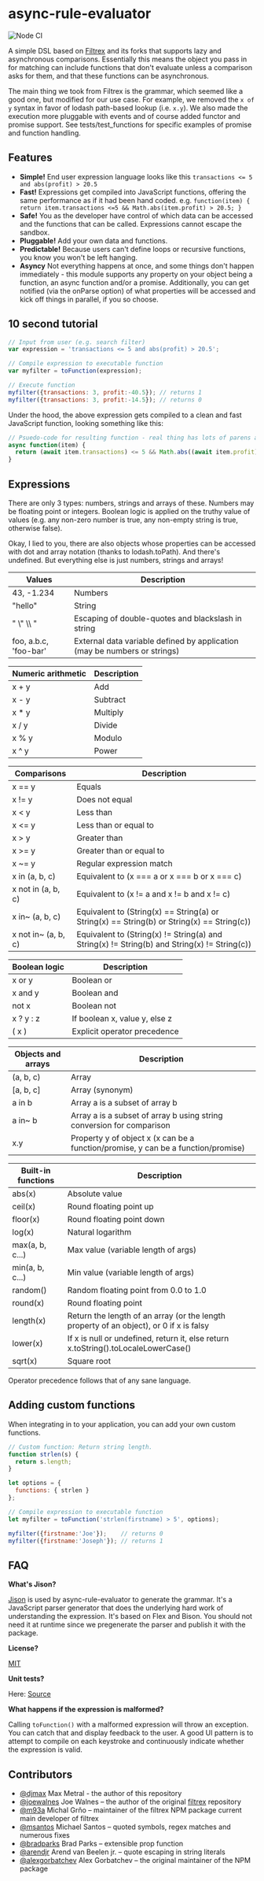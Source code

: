 async-rule-evaluator
====================

![Node CI](https://github.com/gas-buddy/async-rule-evaluator/workflows/Node%20CI/badge.svg)

A simple DSL based on [Filtrex](https://github.com/joewalnes/filtrex) and its forks that supports lazy
and asynchronous comparisons. Essentially this means the object you pass in for matching
can include functions that don't evaluate unless a comparison asks for them, and that these
functions can be asynchronous.

The main thing we took from Filtrex is the grammar, which seemed like a good one,
but modified for our use case. For example, we removed the `x of y` syntax in favor
of lodash path-based lookup (i.e. `x.y`). We also made the execution more pluggable with events
and of course added functor and promise support. See tests/test_functions for specific examples
of promise and function handling.

Features
--------
*   **Simple!** End user expression language looks like this `transactions <= 5 and abs(profit) > 20.5`
*   **Fast!** Expressions get compiled into JavaScript functions, offering the same performance as if it had been hand coded. e.g. `function(item) { return item.transactions <=5 && Math.abs(item.profit) > 20.5; }`
*   **Safe!** You as the developer have control of which data can be accessed and the functions that can be called. Expressions cannot escape the sandbox.
*   **Pluggable!** Add your own data and functions.
*   **Predictable!** Because users can't define loops or recursive functions, you know you won't be left hanging.
*   **Asyncy** Not everything happens at once, and some things don't happen immediately - this module supports any property on your object being a function, an async function and/or a promise. Additionally, you can get notified (via the onParse option) of what properties will be accessed and kick off things in parallel, if you so choose.

10 second tutorial
------------------

```javascript
// Input from user (e.g. search filter)
var expression = 'transactions <= 5 and abs(profit) > 20.5';

// Compile expression to executable function
var myfilter = toFunction(expression);

// Execute function
myfilter({transactions: 3, profit:-40.5}); // returns 1
myfilter({transactions: 3, profit:-14.5}); // returns 0
```

Under the hood, the above expression gets compiled to a clean and fast JavaScript function, looking something like this:

```javascript
// Psuedo-code for resulting function - real thing has lots of parens and Number casting
async function(item) {
  return (await item.transactions) <= 5 && Math.abs((await item.profit)) > 20.5;
}
```

Expressions
-----------

There are only 3 types: numbers, strings and arrays of these. Numbers may be floating point or integers. Boolean logic is applied on the truthy value of values (e.g. any non-zero number is true, any non-empty string is true, otherwise false).

Okay, I lied to you, there are also objects whose properties can be accessed with dot and array notation (thanks to lodash.toPath). And there's undefined. But everything else is just numbers, strings and arrays!

Values | Description
--- | ---
43, -1.234 | Numbers
"hello" | String
" \\" \\\\ " | Escaping of double-quotes and blackslash in string
foo, a.b.c, 'foo-bar' | External data variable defined by application (may be numbers or strings)

Numeric arithmetic | Description
--- | ---
x + y | Add
x - y | Subtract
x * y | Multiply
x / y | Divide
x % y | Modulo
x ^ y | Power

Comparisons | Description
--- | ---
x == y | Equals
x != y | Does not equal
x < y | Less than
x <= y | Less than or equal to
x > y | Greater than
x >= y | Greater than or equal to
x ~= y | Regular expression match
x in (a, b, c) | Equivalent to (x === a or x === b or x === c)
x not in (a, b, c) | Equivalent to (x != a and x != b and x != c)
x in~ (a, b, c) | Equivalent to (String(x) == String(a) or String(x) == String(b) or String(x) == String(c))
x not in~ (a, b, c) | Equivalent to (String(x) != String(a) and String(x) != String(b) and String(x) != String(c))

Boolean logic | Description
--- | ---
x or y | Boolean or
x and y | Boolean and
not x | Boolean not
x ? y : z | If boolean x, value y, else z
( x ) | Explicit operator precedence

Objects and arrays | Description
--- | ---
(a, b, c) | Array
[a, b, c] | Array (synonym)
a in b | Array a is a subset of array b
a in~ b | Array a is a subset of array b using string conversion for comparison
x.y | Property y of object x (x can be a function/promise, y can be a function/promise)

Built-in functions | Description
--- | ---
abs(x) | Absolute value
ceil(x) | Round floating point up
floor(x) | Round floating point down
log(x) | Natural logarithm
max(a, b, c...) | Max value (variable length of args)
min(a, b, c...) | Min value (variable length of args)
random() | Random floating point from 0.0 to 1.0
round(x) | Round floating point
length(x) | Return the length of an array (or the length property of an object), or 0 if x is falsy
lower(x) | If x is null or undefined, return it, else return x.toString().toLocaleLowerCase()
sqrt(x) | Square root

Operator precedence follows that of any sane language.

Adding custom functions
-----------------------

When integrating in to your application, you can add your own custom functions.

```javascript
// Custom function: Return string length.
function strlen(s) {
  return s.length;
}

let options = {
  functions: { strlen }
};

// Compile expression to executable function
let myfilter = toFunction('strlen(firstname) > 5', options);

myfilter({firstname:'Joe'});    // returns 0
myfilter({firstname:'Joseph'}); // returns 1
```

FAQ
---

**What's Jison?**

[Jison](http://zaach.github.io/jison/) is used by async-rule-evaluator to generate the grammar. It's a JavaScript parser generator that does the underlying hard work of understanding the expression. It's based on Flex and Bison. You should not need it at runtime since we
pregenerate the parser and publish it with the package.

**License?**

[MIT](https://github.com/gas-buddy/async-rule-evaluator/raw/master/LICENSE)

**Unit tests?**

Here: [Source](https://github.com/gas-buddy/async-rule-evaluator/blob/master/tests)

**What happens if the expression is malformed?**

Calling `toFunction()` with a malformed expression will throw an exception. You can catch that and display feedback to the user.
A good UI pattern is to attempt to compile on each keystroke and continuously indicate whether the expression is valid.


Contributors
------------

* [@djmax](https://github.com/djmax) Max Metral - the author of this repository
* [@joewalnes](https://github.com/joewalnes) Joe Walnes – the author of the original [filtrex](https://github.com/joewalnes/filtrex) repository
* [@m93a](https://github.com/m93a) Michal Grňo – maintainer of the filtrex NPM package current main developer of filtrex
* [@msantos](https://github.com/msantos) Michael Santos – quoted symbols, regex matches and numerous fixes
* [@bradparks](https://github.com/bradparks) Brad Parks – extensible prop function
* [@arendjr](https://github.com/arendjr) Arend van Beelen jr. – quote escaping in string literals
* [@alexgorbatchev](https://github.com/alexgorbatchev) Alex Gorbatchev – the original maintainer of the NPM package
